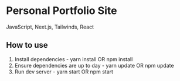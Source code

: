 # Personal Portfolio Site

JavaScript, Next.js, Tailwinds, React

## How to use

1. Install dependencies - yarn install OR npm install
2. Ensure dependencies are up to day - yarn update OR npm update
3. Run dev server - yarn start OR npm start
